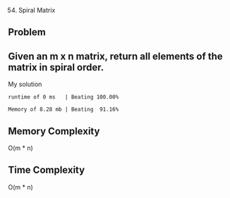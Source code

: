 54. Spiral Matrix

Problem
------------------------------------------------------------------------------------------------------------------------------------------------------------------------------------------------------------------------------------------------------------------------
Given an m x n matrix, return all elements of the matrix in spiral order.
------------------------------------------------------------------------------------------------------------------------------------------------------------------------------------------------------------------------------------------------------------------------

My solution 

    runtime of 0 ms   | Beating 100.00%
    
    Memory of 8.28 mb | Beating  91.16%


Memory Complexity
------------------------------------------------------------------
O(m * n)

Time Complexity
------------------------------------------------------------------
O(m * n)
